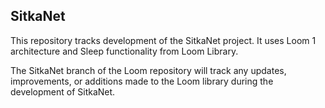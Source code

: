 ## SitkaNet

This repository tracks development of the SitkaNet project.
It uses Loom 1 architecture and Sleep functionality from Loom Library.

The SitkaNet branch of the Loom repository will track any updates, improvements, or additions made to the Loom library during the development of SitkaNet.
